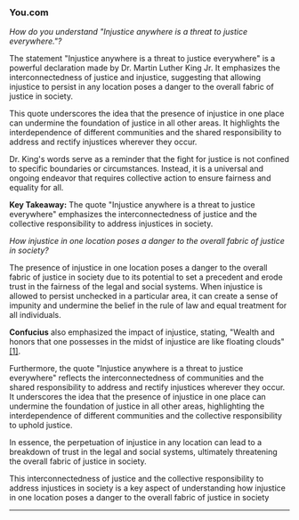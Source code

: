 ### You.com

*How do you understand "Injustice anywhere is a threat to justice everywhere."?*


The statement "Injustice anywhere is a threat to justice everywhere" is a powerful declaration made by Dr. Martin Luther King Jr. It emphasizes the interconnectedness of justice and injustice, suggesting that allowing injustice to persist in any location poses a danger to the overall fabric of justice in society.

This quote underscores the idea that the presence of injustice in one place can undermine the foundation of justice in all other areas. It highlights the interdependence of different communities and the shared responsibility to address and rectify injustices wherever they occur.

Dr. King's words serve as a reminder that the fight for justice is not confined to specific boundaries or circumstances. Instead, it is a universal and ongoing endeavor that requires collective action to ensure fairness and equality for all.

**Key Takeaway:** The quote "Injustice anywhere is a threat to justice everywhere" emphasizes the interconnectedness of justice and the collective responsibility to address injustices in society.


*How injustice in one location poses a danger to the overall fabric of justice in society?*


The presence of injustice in one location poses a danger to the overall fabric of justice in society due to its potential to set a precedent and erode trust in the fairness of the legal and social systems. When injustice is allowed to persist unchecked in a particular area, it can create a sense of impunity and undermine the belief in the rule of law and equal treatment for all individuals.

**Confucius** also emphasized the impact of injustice, stating, "Wealth and honors that one possesses in the midst of injustice are like floating clouds" [[1]](http://www.acmuller.net/con-dao/analects.html).

Furthermore, the quote "Injustice anywhere is a threat to justice everywhere" reflects the interconnectedness of communities and the shared responsibility to address and rectify injustices wherever they occur. It underscores the idea that the presence of injustice in one place can undermine the foundation of justice in all other areas, highlighting the interdependence of different communities and the collective responsibility to uphold justice.

In essence, the perpetuation of injustice in any location can lead to a breakdown of trust in the legal and social systems, ultimately threatening the overall fabric of justice in society.

This interconnectedness of justice and the collective responsibility to address injustices in society is a key aspect of understanding how injustice in one location poses a danger to the overall fabric of justice in society

---

